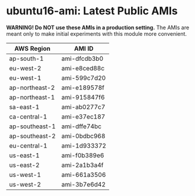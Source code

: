 # ubuntu16-ami: Latest Public AMIs

**WARNING! Do NOT use these AMIs in a production setting.** The AMIs are meant only to make initial experiments with this module more convenient.

| AWS Region | AMI ID |
| ---------- | ------ |
| ap-south-1 | ami-dfcdb3b0 |
| eu-west-2 | ami-e8ced88c |
| eu-west-1 | ami-599c7d20 |
| ap-northeast-2 | ami-e189578f |
| ap-northeast-1 | ami-915847f6 |
| sa-east-1 | ami-ab0277c7 |
| ca-central-1 | ami-e37ec187 |
| ap-southeast-1 | ami-dffe74bc |
| ap-southeast-2 | ami-0bdbc968 |
| eu-central-1 | ami-1d933372 |
| us-east-1 | ami-f0b389e6 |
| us-east-2 | ami-2a1b3a4f |
| us-west-1 | ami-661a3506 |
| us-west-2 | ami-3b7e6d42 |
